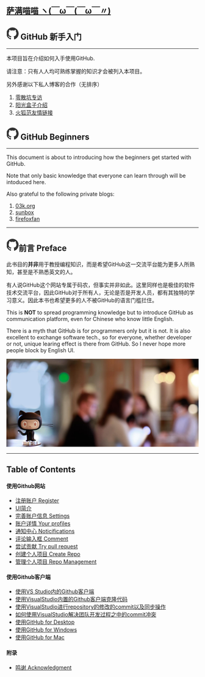 ## [萨满喵喵 ヽ(￣ω￣(￣ω￣〃)](https://emlvirus.github.io/)

## ![](images/logo.png) GitHub 新手入门

---

本项目旨在介绍如何入手使用GitHub.

请注意：只有人人均可熟练掌握的知识才会被列入本项目。

另外感谢以下私人博客的合作（无排序）

1. [零散坑专访](https://03k.org/github-guide.html)
2. [阳光盒子介绍](http://sunbox.cc/github-started.html)
3. [火狐范友情链接](http://firefoxfan.org/)

## ![](images/logo.png) GitHub Beginners

---

This document is about to introducing how the beginners get started with GitHub.

Note that only basic knowledge that everyone can learn through will be intoduced here.

Also grateful to the following private blogs:

1. [03k.org](https://03k.org/github-guide.html)
2. [sunbox](http://sunbox.cc/github-started.html)
3. [firefoxfan](http://firefoxfan.org/)

---

## ![](images/logo.png)前言 Preface

此书目的**并非**用于教授编程知识，而是希望GitHub这一交流平台能为更多人所熟知，甚至是不熟悉英文的人。

有人说GitHub这个网站专属于码农，但事实并非如此。这里同样也是极佳的软件技术交流平台，因此GitHub对于所有人，无论是否是开发人员，都有其独特的学习意义。因此本书也希望更多的人不被GitHub的语言门槛拦住。

This is **NOT** to spread programming knowledge but to introduce GitHub as communication platform, even for Chinese who know little English.

There is a myth that GitHub is for programmers only but it is not. It is also excellent to exchange software tech., so for everyone, whether developer or not, unique learing effect is there from GitHub. So I never hope more people block by English UI.

![](images/home-hero.jpg)

---

## Table of Contents

#### 使用Github网站

* [注册账户 Register](website/register.md)
* [UI简介](website/chapter1.md)
* [完善账户信息 Settings](website/settings.md)
* [账户详情 Your profiles](website/your-profiles.md)
* [通知中心 Noticifications](website/noticifications.md)
* [评论输入框 Comment](website/comment.md)
* [尝试贡献 Try pull request](website/try-pull-request.md)
* [创建个人项目 Create Repo](website/create-repo.md)
* [管理个人项目 Repo Management](website/repo-management.md)

#### 使用Github客户端

* [使用VS Studio内的Github客户端](client/README.md)
* [使用VisualStudio内置的Github客户端克隆代码](client/section-1-clone_repository.md)
* [使用VisualStudio进行repository的修改的commit以及同步操作](client/section-2-commit-and-sync.md)
* [如何使用VisualStudio解决团队开发过程之中的commit冲突](client/section-4-solving-the-conflicts.md)
* [使用GitHub for Desktop](client/github-desktop.md)
* [使用GitHub for Windows](client/github-desktop/github-for-windows.md)
* [使用GitHub for Mac](client/github-desktop/github-for-mac.md)

#### 附录

* [鸣谢 Acknowledgment](acknowledgments.md)
